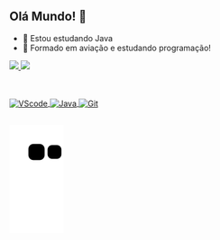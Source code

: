 ## Olá Mundo! 👋
  - 🌱 Estou estudando Java<br>
  - 💬 Formado em aviação e estudando programação!
<div style="display: inline" align="left">
  <p>
    <a href="https://github.com/MaidaHugo">
    <img height="180em" src="https://github-readme-stats.vercel.app/api?username=MaidaHugo&show_icons=true&theme=highcontrast&include_all_commits=true&count_private=true"/>
    <img height="170em" src="https://github-readme-stats.vercel.app/api/top-langs/?username=MaidaHugo&layout=compact&langs_count=7&theme=highcontrast"/>
  </p>    
</div>
<br>
<div style="display: inline_block" align="left"><br>
  <img align="center" alt="VScode" height="30" width="40" src="https://cdn.jsdelivr.net/gh/devicons/devicon/icons/vscode/vscode-original.svg" />
  <img align="center" alt="Java" height="30" width="40"  src="https://cdn.jsdelivr.net/gh/devicons/devicon/icons/java/java-plain.svg" />
  <img align="center" alt="Git" height="30" widith="40" src="https://cdn.jsdelivr.net/gh/devicons/devicon/icons/git/git-original.svg" />
</div>  

##      
<div align="left"> 
 
  ![Snake animation](https://github.com/MaidaHugo/MaidaHugo/blob/output/github-contribution-grid-snake.svg)

  </div>
      
    
    
